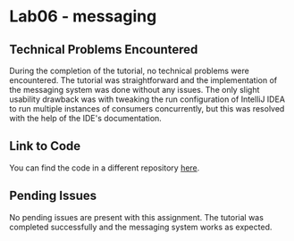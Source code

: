 # Lab06 - messaging

## Technical Problems Encountered

During the completion of the tutorial, no technical problems were encountered. The tutorial was straightforward and the implementation of the messaging system was done without any issues.
The only slight usability drawback was with tweaking the run configuration of IntelliJ IDEA to run multiple instances of consumers concurrently, but this was resolved with the help of the IDE's documentation.

## Link to Code

You can find the code in a different repository [here](https://github.com/VojtechLunak/dat250-messaging).

## Pending Issues

No pending issues are present with this assignment. The tutorial was completed successfully and the messaging system works as expected.